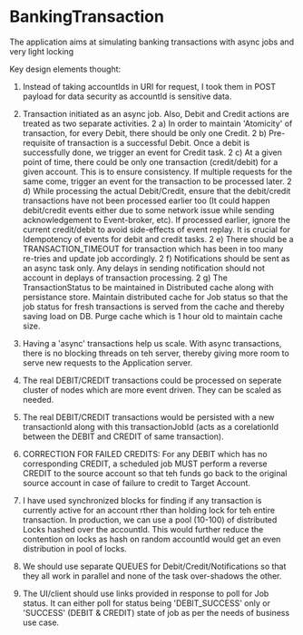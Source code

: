 # BankingTransaction
The application aims at simulating banking transactions with async jobs and very light locking




Key design elements thought:
1) Instead of taking accountIds in URI for request, I took them in POST payload for data security as accountId is sensitive data.

2) Transaction initiated as an async job. Also, Debit and Credit actions are treated as two separate activities.
2 a) In order to maintain 'Atomicity' of transaction, for every Debit, there should be only one Credit.
2 b) Pre-requisite of transaction is a successful Debit. Once a debit is successfully done, we trigger an event for Credit task.
2 c) At a given point of time, there could be only one transaction (credit/debit) for a given account. This is to ensure consistency. If multiple requests for the same come, trigger an event for the transaction to be processed later.
2 d) While processing the actual Debit/Credit, ensure that the debit/credit transactions have not been processed earlier too (It could happen debit/credit events either due to some network issue while sending acknowledgement to Event-broker, etc). If processed earlier, ignore the current credit/debit to avoid side-effects of event replay. It is crucial for Idempotency of events for debit and credit tasks.
2 e) There should be a TRANSACTION_TIMEOUT for transaction which has been in too many re-tries and update job accordingly.
2 f) Notifications should be sent as an async task only. Any delays in sending notification should not account in deplays of transaction processing.
2 g) The TransactionStatus to be maintained in Distributed cache along with persistance store. Maintain distributed cache for Job status so that the job status for fresh transactions is served from the cache and thereby saving load on DB. Purge cache which is 1 hour old to maintain cache size.

3) Having a 'async' transactions help us scale. With async transactions, there is no blocking threads on teh server, thereby giving more room to serve new requests to the Application server.
4) The real DEBIT/CREDIT transactions could be processed on seperate cluster of nodes which are more event driven. They can be scaled as needed.
5) The real DEBIT/CREDIT transactions would be persisted with a new transactionId along with this transactionJobId (acts as a corelationId between the DEBIT and CREDIT of same transaction).
6) CORRECTION FOR FAILED CREDITS: For any DEBIT which has no corresponding CREDIT, a scheduled job MUST perform a reverse CREDIT to the source account so that teh funds go back to the original source account in case of failure to credit to Target Account.

7) I have used synchronized blocks for finding if any transaction is currently active for an account rther than holding lock for teh entire transaction. In production, we can use a pool (10-100) of distributed Locks hashed over the accountId. This would further reduce the contention on locks as hash on random accountId would get an even distribution in pool of locks.
8) We should use separate QUEUES for Debit/Credit/Notifications so that they all work in parallel and none of the task over-shadows the other.
9) The UI/client should use links provided in response to poll for Job status. It can either poll for status being 'DEBIT_SUCCESS' only or 'SUCCESS' (DEBIT & CREDIT) state of job as per the needs of business use case.
